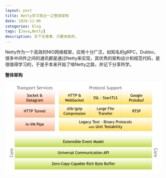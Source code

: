 ```yaml
---
layout: post
title: Netty学习笔记一之整体架构
date: 2020-11-06
categories: blog
tags: [Java,Netty]
description: 天下无难事，只要肯放弃。
---
```


Netty作为一个高效的NIO网络框架，应用十分广泛，如知名的gRPC，Dubbo，很多中间件之间的通讯都是通过Netty来实现，其优秀的架构设计和规范代码，是很值得学习的，于是乎本来开始了啃Netty之路，并记下分享所学。

**整体架构**

![一次分布式任务幂等处理的探索](/img/netty1.png)
